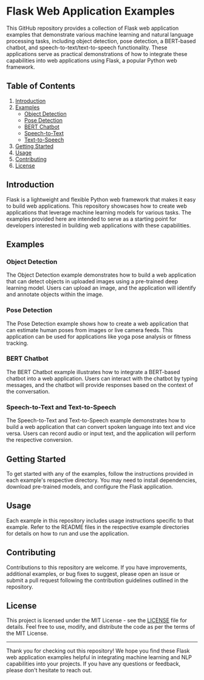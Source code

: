 # Flask Web Application Examples

This GitHub repository provides a collection of Flask web application examples that demonstrate various machine learning and natural language processing tasks, including object detection, pose detection, a BERT-based chatbot, and speech-to-text/text-to-speech functionality. These applications serve as practical demonstrations of how to integrate these capabilities into web applications using Flask, a popular Python web framework.

## Table of Contents

1. [Introduction]()
2. [Examples]()
   * [Object Detection]()
   * [Pose Detection]()
   * [BERT Chatbot]()
   * [Speech-to-Text ]()
   * [Text-to-Speech]()
3. [Getting Started]()
4. [Usage]()
5. [Contributing]()
6. [License]()

## Introduction

Flask is a lightweight and flexible Python web framework that makes it easy to build web applications. This repository showcases how to create web applications that leverage machine learning models for various tasks. The examples provided here are intended to serve as a starting point for developers interested in building web applications with these capabilities.

## Examples

### Object Detection

The Object Detection example demonstrates how to build a web application that can detect objects in uploaded images using a pre-trained deep learning model. Users can upload an image, and the application will identify and annotate objects within the image.

### Pose Detection

The Pose Detection example shows how to create a web application that can estimate human poses from images or live camera feeds. This application can be used for applications like yoga pose analysis or fitness tracking.

### BERT Chatbot

The BERT Chatbot example illustrates how to integrate a BERT-based chatbot into a web application. Users can interact with the chatbot by typing messages, and the chatbot will provide responses based on the context of the conversation.

### Speech-to-Text and Text-to-Speech

The Speech-to-Text and Text-to-Speech example demonstrates how to build a web application that can convert spoken language into text and vice versa. Users can record audio or input text, and the application will perform the respective conversion.

## Getting Started

To get started with any of the examples, follow the instructions provided in each example's respective directory. You may need to install dependencies, download pre-trained models, and configure the Flask application.

## Usage

Each example in this repository includes usage instructions specific to that example. Refer to the README files in the respective example directories for details on how to run and use the application.

## Contributing

Contributions to this repository are welcome. If you have improvements, additional examples, or bug fixes to suggest, please open an issue or submit a pull request following the contribution guidelines outlined in the repository.

## License

This project is licensed under the MIT License - see the [LICENSE](https://chat.openai.com/c/LICENSE) file for details. Feel free to use, modify, and distribute the code as per the terms of the MIT License.

---

Thank you for checking out this repository! We hope you find these Flask web application examples helpful in integrating machine learning and NLP capabilities into your projects. If you have any questions or feedback, please don't hesitate to reach out.

